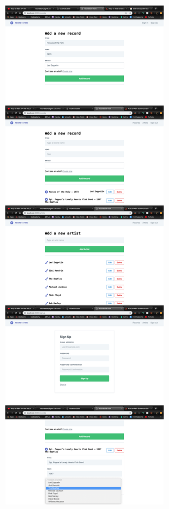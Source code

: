![](app/assets/images/1.png)
![](app/assets/images/2.png)
![](app/assets/images/3.png)
![](app/assets/images/4.png)
![](app/assets/images/5.png)
